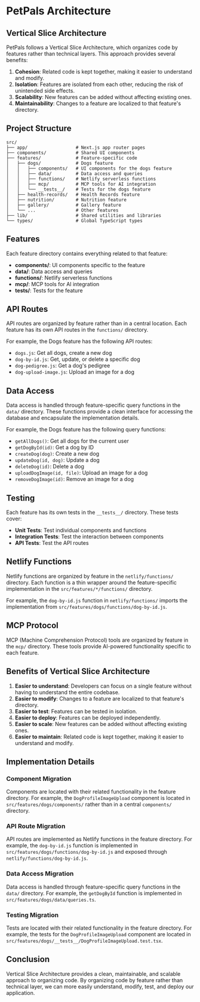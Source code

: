 # PetPals Architecture

## Vertical Slice Architecture

PetPals follows a Vertical Slice Architecture, which organizes code by features rather than technical layers. This approach provides several benefits:

1. **Cohesion**: Related code is kept together, making it easier to understand and modify.
2. **Isolation**: Features are isolated from each other, reducing the risk of unintended side effects.
3. **Scalability**: New features can be added without affecting existing ones.
4. **Maintainability**: Changes to a feature are localized to that feature's directory.

## Project Structure

```
src/
├── app/                  # Next.js app router pages
├── components/           # Shared UI components
├── features/             # Feature-specific code
│   ├── dogs/             # Dogs feature
│   │   ├── components/   # UI components for the dogs feature
│   │   ├── data/         # Data access and queries
│   │   ├── functions/    # Netlify serverless functions
│   │   ├── mcp/          # MCP tools for AI integration
│   │   └── __tests__/    # Tests for the dogs feature
│   ├── health-records/   # Health Records feature
│   ├── nutrition/        # Nutrition feature
│   ├── gallery/          # Gallery feature
│   └── ...               # Other features
├── lib/                  # Shared utilities and libraries
└── types/                # Global TypeScript types
```

## Features

Each feature directory contains everything related to that feature:

- **components/**: UI components specific to the feature
- **data/**: Data access and queries
- **functions/**: Netlify serverless functions
- **mcp/**: MCP tools for AI integration
- **__tests__/**: Tests for the feature

## API Routes

API routes are organized by feature rather than in a central location. Each feature has its own API routes in the `functions/` directory.

For example, the Dogs feature has the following API routes:

- `dogs.js`: Get all dogs, create a new dog
- `dog-by-id.js`: Get, update, or delete a specific dog
- `dog-pedigree.js`: Get a dog's pedigree
- `dog-upload-image.js`: Upload an image for a dog

## Data Access

Data access is handled through feature-specific query functions in the `data/` directory. These functions provide a clean interface for accessing the database and encapsulate the implementation details.

For example, the Dogs feature has the following query functions:

- `getAllDogs()`: Get all dogs for the current user
- `getDogById(id)`: Get a dog by ID
- `createDog(dog)`: Create a new dog
- `updateDog(id, dog)`: Update a dog
- `deleteDog(id)`: Delete a dog
- `uploadDogImage(id, file)`: Upload an image for a dog
- `removeDogImage(id)`: Remove an image for a dog

## Testing

Each feature has its own tests in the `__tests__/` directory. These tests cover:

- **Unit Tests**: Test individual components and functions
- **Integration Tests**: Test the interaction between components
- **API Tests**: Test the API routes

## Netlify Functions

Netlify functions are organized by feature in the `netlify/functions/` directory. Each function is a thin wrapper around the feature-specific implementation in the `src/features/*/functions/` directory.

For example, the `dog-by-id.js` function in `netlify/functions/` imports the implementation from `src/features/dogs/functions/dog-by-id.js`.

## MCP Protocol

MCP (Machine Comprehension Protocol) tools are organized by feature in the `mcp/` directory. These tools provide AI-powered functionality specific to each feature.

## Benefits of Vertical Slice Architecture

1. **Easier to understand**: Developers can focus on a single feature without having to understand the entire codebase.
2. **Easier to modify**: Changes to a feature are localized to that feature's directory.
3. **Easier to test**: Features can be tested in isolation.
4. **Easier to deploy**: Features can be deployed independently.
5. **Easier to scale**: New features can be added without affecting existing ones.
6. **Easier to maintain**: Related code is kept together, making it easier to understand and modify.

## Implementation Details

### Component Migration

Components are located with their related functionality in the feature directory. For example, the `DogProfileImageUpload` component is located in `src/features/dogs/components/` rather than in a central `components/` directory.

### API Route Migration

API routes are implemented as Netlify functions in the feature directory. For example, the `dog-by-id.js` function is implemented in `src/features/dogs/functions/dog-by-id.js` and exposed through `netlify/functions/dog-by-id.js`.

### Data Access Migration

Data access is handled through feature-specific query functions in the `data/` directory. For example, the `getDogById` function is implemented in `src/features/dogs/data/queries.ts`.

### Testing Migration

Tests are located with their related functionality in the feature directory. For example, the tests for the `DogProfileImageUpload` component are located in `src/features/dogs/__tests__/DogProfileImageUpload.test.tsx`.

## Conclusion

Vertical Slice Architecture provides a clean, maintainable, and scalable approach to organizing code. By organizing code by feature rather than technical layer, we can more easily understand, modify, test, and deploy our application.
